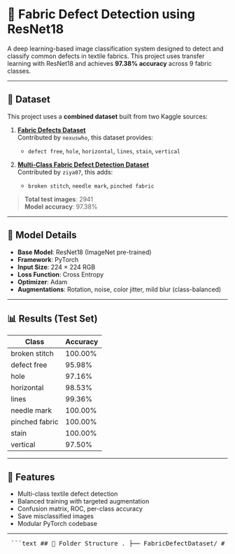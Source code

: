 # 🧵 Fabric Defect Detection using ResNet18

A deep learning-based image classification system designed to detect and classify common defects in textile fabrics. This project uses transfer learning with ResNet18 and achieves **97.38% accuracy** across 9 fabric classes.

---

## 📂 Dataset

This project uses a **combined dataset** built from two Kaggle sources:

1. **[Fabric Defects Dataset](https://www.kaggle.com/datasets/nexuswho/fabric-defects-dataset)**  
   Contributed by `nexuswho`, this dataset provides:
   - `defect free`, `hole`, `horizontal`, `lines`, `stain`, `vertical`

2. **[Multi-Class Fabric Defect Detection Dataset](https://www.kaggle.com/datasets/ziya07/multi-class-fabric-defect-detection-dataset)**  
   Contributed by `ziya07`, this adds:
   - `broken stitch`, `needle mark`, `pinched fabric`

> **Total test images**: 2941  
> **Model accuracy**: 97.38%

---

## 🧠 Model Details

- **Base Model**: ResNet18 (ImageNet pre-trained)
- **Framework**: PyTorch
- **Input Size**: 224 × 224 RGB
- **Loss Function**: Cross Entropy
- **Optimizer**: Adam
- **Augmentations**: Rotation, noise, color jitter, mild blur (class-balanced)

---

## 📊 Results (Test Set)

| Class           | Accuracy |
|----------------|----------|
| broken stitch  | 100.00%  |
| defect free    | 95.98%   |
| hole           | 97.16%   |
| horizontal     | 98.53%   |
| lines          | 99.36%   |
| needle mark    | 100.00%  |
| pinched fabric | 100.00%  |
| stain          | 100.00%  |
| vertical       | 97.50%   |

---

## 🧪 Features

- Multi-class textile defect detection
- Balanced training with targeted augmentation
- Confusion matrix, ROC, per-class accuracy
- Save misclassified images
- Modular PyTorch codebase

---

<pre> ```text ## 📁 Folder Structure . ├── FabricDefectDataset/ # Structured dataset (train/val/test) │ ├── raw/ # Raw unorganized images │ ├── train/ │ ├── val/ │ └── test/ ├── models/ # Trained model weights (.pt) ├── report/ # Evaluation reports & plots ├── src/ # All source code │ ├── train.py # Model training │ ├── evaluate.py # Evaluation & reporting │ ├── predict.py # Inference on new images │ ├── process.py # Data augmentation │ ├── rename.py # Rename images class-wise │ └── split_dataset.py # Stratified split (train/val/test) ├── requirements.txt # Python dependencies ├── README.md # Project documentation └── .gitattributes ``` </pre>